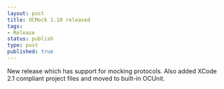 ```yaml
---
layout: post
title: OCMock 1.10 released
tags:
- Release
status: publish
type: post
published: true
---
```

New release which has support for mocking protocols. Also added XCode 2.1 compliant project files and moved to built-in OCUnit.
